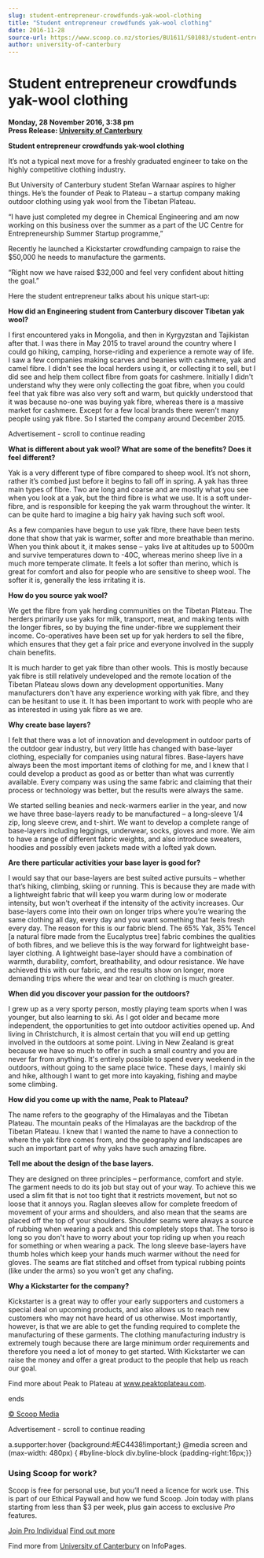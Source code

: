```yaml
---
slug: student-entrepreneur-crowdfunds-yak-wool-clothing
title: "Student entrepreneur crowdfunds yak-wool clothing"
date: 2016-11-28
source-url: https://www.scoop.co.nz/stories/BU1611/S01083/student-entrepreneur-crowdfunds-yak-wool-clothing.htm
author: university-of-canterbury
---
```

Student entrepreneur crowdfunds yak-wool clothing
=================================================

**Monday, 28 November 2016, 3:38 pm**  
**Press Release: [University of Canterbury](https://info.scoop.co.nz/University_of_Canterbury)**

**Student entrepreneur crowdfunds yak-wool clothing**

It’s not a typical next move for a freshly graduated engineer to take on the highly competitive clothing industry.

But University of Canterbury student Stefan Warnaar aspires to higher things. He’s the founder of Peak to Plateau – a startup company making outdoor clothing using yak wool from the Tibetan Plateau.

“I have just completed my degree in Chemical Engineering and am now working on this business over the summer as a part of the UC Centre for Entrepreneurship Summer Startup programme,”

Recently he launched a Kickstarter crowdfunding campaign to raise the $50,000 he needs to manufacture the garments.

“Right now we have raised $32,000 and feel very confident about hitting the goal.”

Here the student entrepreneur talks about his unique start-up:

**How did an Engineering student from Canterbury discover Tibetan yak wool?**

I first encountered yaks in Mongolia, and then in Kyrgyzstan and Tajikistan after that. I was there in May 2015 to travel around the country where I could go hiking, camping, horse-riding and experience a remote way of life. I saw a few companies making scarves and beanies with cashmere, yak and camel fibre. I didn't see the local herders using it, or collecting it to sell, but I did see and help them collect fibre from goats for cashmere. Initially I didn't understand why they were only collecting the goat fibre, when you could feel that yak fibre was also very soft and warm, but quickly understood that it was because no-one was buying yak fibre, whereas there is a massive market for cashmere. Except for a few local brands there weren't many people using yak fibre. So I started the company around December 2015.

Advertisement - scroll to continue reading





**What is different about yak wool? What are some of the benefits? Does it feel different?**

Yak is a very different type of fibre compared to sheep wool. It’s not shorn, rather it’s combed just before it begins to fall off in spring. A yak has three main types of fibre. Two are long and coarse and are mostly what you see when you look at a yak, but the third fibre is what we use. It is a soft under-fibre, and is responsible for keeping the yak warm throughout the winter. It can be quite hard to imagine a big hairy yak having such soft wool.

As a few companies have begun to use yak fibre, there have been tests done that show that yak is warmer, softer and more breathable than merino. When you think about it, it makes sense – yaks live at altitudes up to 5000m and survive temperatures down to -40C, whereas merino sheep live in a much more temperate climate. It feels a lot softer than merino, which is great for comfort and also for people who are sensitive to sheep wool. The softer it is, generally the less irritating it is.

**How do you source yak wool?**

We get the fibre from yak herding communities on the Tibetan Plateau. The herders primarily use yaks for milk, transport, meat, and making tents with the longer fibres, so by buying the fine under-fibre we supplement their income. Co-operatives have been set up for yak herders to sell the fibre, which ensures that they get a fair price and everyone involved in the supply chain benefits.

It is much harder to get yak fibre than other wools. This is mostly because yak fibre is still relatively undeveloped and the remote location of the Tibetan Plateau slows down any development opportunities. Many manufacturers don't have any experience working with yak fibre, and they can be hesitant to use it. It has been important to work with people who are as interested in using yak fibre as we are.

**Why create base layers?**

I felt that there was a lot of innovation and development in outdoor parts of the outdoor gear industry, but very little has changed with base-layer clothing, especially for companies using natural fibres. Base-layers have always been the most important items of clothing for me, and I knew that I could develop a product as good as or better than what was currently available. Every company was using the same fabric and claiming that their process or technology was better, but the results were always the same.

We started selling beanies and neck-warmers earlier in the year, and now we have three base-layers ready to be manufactured – a long-sleeve 1/4 zip, long sleeve crew, and t-shirt. We want to develop a complete range of base-layers including leggings, underwear, socks, gloves and more. We aim to have a range of different fabric weights, and also introduce sweaters, hoodies and possibly even jackets made with a lofted yak down.

**Are there particular activities your base layer is good for?**

I would say that our base-layers are best suited active pursuits – whether that’s hiking, climbing, skiing or running. This is because they are made with a lightweight fabric that will keep you warm during low or moderate intensity, but won't overheat if the intensity of the activity increases. Our base-layers come into their own on longer trips where you’re wearing the same clothing all day, every day and you want something that feels fresh every day. The reason for this is our fabric blend. The 65% Yak, 35% Tencel \[a natural fibre made from the Eucalyptus tree\] fabric combines the qualities of both fibres, and we believe this is the way forward for lightweight base-layer clothing. A lightweight base-layer should have a combination of warmth, durability, comfort, breathability, and odour resistance. We have achieved this with our fabric, and the results show on longer, more demanding trips where the wear and tear on clothing is much greater.

**When did you discover your passion for the outdoors?**

I grew up as a very sporty person, mostly playing team sports when I was younger, but also learning to ski. As I got older and became more independent, the opportunities to get into outdoor activities opened up. And living in Christchurch, it is almost certain that you will end up getting involved in the outdoors at some point. Living in New Zealand is great because we have so much to offer in such a small country and you are never far from anything. It's entirely possible to spend every weekend in the outdoors, without going to the same place twice. These days, I mainly ski and hike, although I want to get more into kayaking, fishing and maybe some climbing.

**How did you come up with the name, Peak to Plateau?**

The name refers to the geography of the Himalayas and the Tibetan Plateau. The mountain peaks of the Himalayas are the backdrop of the Tibetan Plateau. I knew that I wanted the name to have a connection to where the yak fibre comes from, and the geography and landscapes are such an important part of why yaks have such amazing fibre.

**Tell me about the design of the base layers.**

They are designed on three principles – performance, comfort and style. The garment needs to do its job but stay out of your way. To achieve this we used a slim fit that is not too tight that it restricts movement, but not so loose that it annoys you. Raglan sleeves allow for complete freedom of movement of your arms and shoulders, and also mean that the seams are placed off the top of your shoulders. Shoulder seams were always a source of rubbing when wearing a pack and this completely stops that. The torso is long so you don't have to worry about your top riding up when you reach for something or when wearing a pack. The long sleeve base-layers have thumb holes which keep your hands much warmer without the need for gloves. The seams are flat stitched and offset from typical rubbing points (like under the arms) so you won't get any chafing.

**Why a Kickstarter for the company?**

Kickstarter is a great way to offer your early supporters and customers a special deal on upcoming products, and also allows us to reach new customers who may not have heard of us otherwise. Most importantly, however, is that we are able to get the funding required to complete the manufacturing of these garments. The clothing manufacturing industry is extremely tough because there are large minimum order requirements and therefore you need a lot of money to get started. With Kickstarter we can raise the money and offer a great product to the people that help us reach our goal.

Find more about Peak to Plateau at www.peaktoplateau.com.

  
ends

[© Scoop Media](http://www.scoop.co.nz/about/terms.html)  

Advertisement - scroll to continue reading



a.supporter:hover {background:#EC4438!important;} @media screen and (max-width: 480px) { #byline-block div.byline-block {padding-right:16px;}}

### Using Scoop for work?

Scoop is free for personal use, but you’ll need a licence for work use. This is part of our Ethical Paywall and how we fund Scoop. Join today with plans starting from less than $3 per week, plus gain access to exclusive _Pro_ features.  
  
[Join Pro Individual](https://pro.scoop.co.nz/Individual/?from=ProIn24) [Find out more](https://pro.scoop.co.nz/using-scoop-for-work/?from=ProIn24)

Find more from [University of Canterbury](https://info.scoop.co.nz/University_of_Canterbury) on InfoPages.